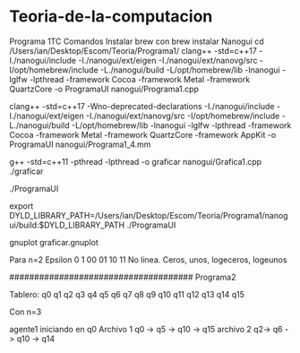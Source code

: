 # Teoria-de-la-computacion
Programa 1TC Comandos
Instalar brew 
con brew instalar Nanogui
cd /Users/ian/Desktop/Escom/Teoria/Programa1/
clang++ -std=c++17 -I./nanogui/include -I./nanogui/ext/eigen -I./nanogui/ext/nanovg/src -I/opt/homebrew/include -L./nanogui/build -L/opt/homebrew/lib -lnanogui -lglfw -lpthread -framework Cocoa -framework Metal -framework QuartzCore -o ProgramaUI nanogui/Programa1.cpp

clang++ -std=c++17 -Wno-deprecated-declarations -I./nanogui/include -I./nanogui/ext/eigen -I./nanogui/ext/nanovg/src -I/opt/homebrew/include -L./nanogui/build -L/opt/homebrew/lib -lnanogui -lglfw -lpthread -framework Cocoa -framework Metal -framework QuartzCore -framework AppKit -o ProgramaUI nanogui/Programa1_4.mm

g++ -std=c++11 -pthread -lpthread -o graficar nanogui/Grafica1.cpp
./graficar


./ProgramaUI

export DYLD_LIBRARY_PATH=/Users/ian/Desktop/Escom/Teoria/Programa1/nanogui/build:$DYLD_LIBRARY_PATH
./ProgramaUI

gnuplot graficar.gnuplot 

Para n=2
Epsilon
0
1
00
01
10
11
No linea. Ceros, unos, logeceros, logeunos

#####################################
Programa2

Tablero: 
q0 q1 q2 q3
q4 q5 q6 q7
q8 q9 q10 q11
q12  q13 q14 q15

Con n=3 

 agente1 iniciando en q0 
Archivo 1
 q0 -> q5 -> q10 -> q15
 archivo 2
 q2-> q6 -> q10 -> q14
